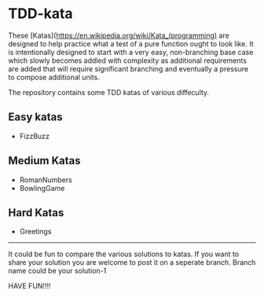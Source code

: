 # TDD-kata
These [Katas](https://en.wikipedia.org/wiki/Kata_(programming) are designed to help practice what a test of a pure 
function ought to look like. It is intentionally designed to start with a very easy, non-branching base case which 
slowly becomes addled with complexity as additional requirements are added that will require significant branching and 
eventually a pressure to compose additional units.

The repository contains some TDD katas of various diffeculty. 

## Easy katas
- FizzBuzz

## Medium Katas
- RomanNumbers
- BowlingGame

## Hard Katas
- Greetings
_______________________________________________________________________________________________________________________________________

It could be fun to compare the various solutions to katas. If you want to share your solution you are welcome to post it on a seperate branch. Branch name could be your solution-1


HAVE FUN!!!!
